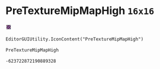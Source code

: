 # PreTextureMipMapHigh `16x16`
<img src="/img/PreTextureMipMapHigh.png" width=16 height=16>

``` CSharp
EditorGUIUtility.IconContent("PreTextureMipMapHigh")
```
```
PreTextureMipMapHigh
```
```
-623722872190889328
```
